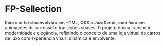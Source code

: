 # FP-Sellection
Este site foi desenvolvido em HTML, CSS e JavaScript, com foco em animações de carrossel e transições suaves. O projeto busca transmitir modernidade e elegância, refletindo o conceito de uma loja virtual de carros de luxo com experiência visual dinâmica e envolvente.
